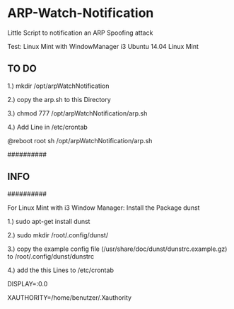 # ARP-Watch-Notification
Little Script to notification an ARP Spoofing attack


Test:
Linux Mint with WindowManager i3
Ubuntu 14.04
Linux Mint

TO DO
-----

1.) mkdir /opt/arpWatchNotification

2.) copy the arp.sh to this Directory

3.) chmod 777 /opt/arpWatchNotification/arp.sh

4.) Add Line in /etc/crontab 

@reboot root sh /opt/arpWatchNotification/arp.sh

##########
## INFO ##
##########

For Linux Mint with i3 Window Manager:
Install the Package dunst

1.) sudo apt-get install dunst

2.) sudo mkdir /root/.config/dunst/

3.) copy the example config file (/usr/share/doc/dunst/dunstrc.example.gz) to /root/.config/dunst/dunstrc

4.) add the this Lines to /etc/crontab

DISPLAY=:0.0

XAUTHORITY=/home/benutzer/.Xauthority

